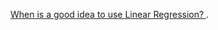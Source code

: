 [When is a good idea to use Linear Regression? ](https://www.linkedin.com/pulse/when-good-idea-use-linear-regression-jhonatan-silva/).